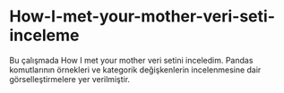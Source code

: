 # How-I-met-your-mother-veri-seti-inceleme
Bu çalışmada How I met your mother veri setini inceledim. Pandas komutlarının örnekleri ve kategorik değişkenlerin incelenmesine dair görselleştirmelere yer verilmiştir.
